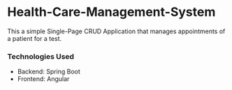 # Health-Care-Management-System

This a simple Single-Page CRUD Application that manages appointments of a patient for a test. 

### Technologies Used

* Backend: Spring Boot
* Frontend: Angular
